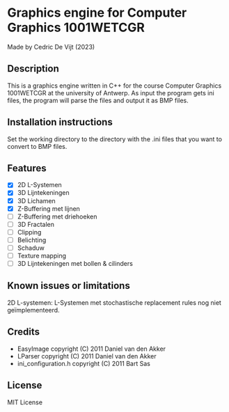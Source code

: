 # Graphics engine for Computer Graphics 1001WETCGR

Made by Cedric De Vijt (2023)

## Description

This is a graphics engine written in C++ for the course Computer Graphics 1001WETCGR at the university of Antwerp.
As input the program gets ini files, the program will parse the files and output it as BMP files.

## Installation instructions

Set the working directory to the directory with the .ini files that you want to convert to BMP files.

## Features

- [x] 2D L-Systemen
- [x] 3D Lijntekeningen
- [x] 3D Lichamen
- [x] Z-Buffering met lijnen
- [ ] Z-Buffering met driehoeken
- [ ] 3D Fractalen
- [ ] Clipping
- [ ] Belichting
- [ ] Schaduw
- [ ] Texture mapping
- [ ] 3D Lijntekeningen met bollen & cilinders

## Known issues or limitations

2D L-systemen: L-Systemen met stochastische replacement rules nog niet geïmplementeerd.

## Credits

* EasyImage copyright (C) 2011 Daniel van den Akker
* LParser copyright (C) 2011 Daniel van den Akker
* ini_configuration.h copyright (C) 2011 Bart Sas

## License

MIT License